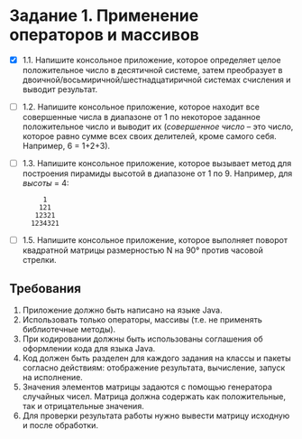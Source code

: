 # Задание 1. Применение операторов и массивов

- [x] 1.1. Напишите консольное приложение, которое определяет целое
положительное число в десятичной системе, затем преобразует в
двоичной/восьмиричной/шестнадцатиричной системах счисления и выводит
результат.

- [ ] 1.2. Напишите консольное приложение, которое находит все
совершенные числа в диапазоне от 1 по некоторое заданное положительное
число и выводит их (*совершенное число* – это число, которое равно сумме
всех своих делителей, кроме самого себя. Например, 6 = 1+2+3).

- [ ] 1.3. Напишите консольное приложение, которое вызывает метод для
построения пирамиды высотой в диапазоне от 1 по 9. Например, для *высоты*
= 4:

           1
          121
         12321
        1234321

- [ ] 1.5. Напишите консольное приложение, которое выполняет поворот
квадратной матрицы размерностью N на 90° против часовой стрелки.

## Требования
1. Приложение должно быть написано на языке Java.
2. Использовать только операторы, массивы (т.е. не применять
библиотечные методы).
3. При кодировании должны быть использованы соглашения об
оформлении кода для языка Java.
4. Код должен быть разделен для каждого задания на классы и пакеты
согласно действиям: отображение результата, вычисление, запуск на
исполнение.
5. Значения элементов матрицы задаются с помощью генератора
случайных чисел. Матрица должна содержать как положительные, так
и отрицательные значения.
6. Для проверки результата работы нужно вывести матрицу исходную и
после обработки.
